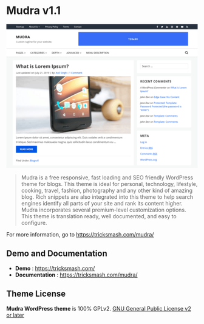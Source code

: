 # Mudra v1.1
![Mudra - Free Responsive Wordpress Theme](/screenshot.png)

> Mudra is a free responsive, fast loading and SEO friendly WordPress theme for blogs. This theme is ideal for personal, technology, lifestyle, cooking, travel, fashion, photography and any other kind of amazing blog. Rich snippets are also integrated into this theme to help search engines identify all parts of your site and rank its content higher. Mudra incorporates several premium-level customization options. This theme is translation ready, well documented, and easy to configure.

For more information, go to https://tricksmash.com/mudra/

## Demo and Documentation
* **Demo** : https://tricksmash.com/
* **Documentation** : https://tricksmash.com/mudra/

## Theme License
**Mudra WordPress theme** is 100% GPLv2. [GNU General Public License v2 or later](http://www.gnu.org/licenses/gpl-2.0.html)
